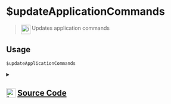 # $updateApplicationCommands
> <img align="top" src="https://upload.wikimedia.org/wikipedia/commons/thumb/e/e4/Infobox_info_icon.svg/160px-Infobox_info_icon.svg.png?20150409153300" alt="image" width="25" height="auto"> Updates application commands
## Usage
```
$updateApplicationCommands
```
<details>
<summary>
    
## <img align="top" src="https://cdn4.iconfinder.com/data/icons/iconsimple-logotypes/512/github-512.png" alt="image" width="25" height="auto">  [Source Code](https://github.com/tryforge/ForgeScript-V2/blob/main/src/native/updateApplicationCommands.ts)
    
</summary>
    
```ts
import { NativeFunction } from "../structures"

export default new NativeFunction({
    name: "$updateApplicationCommands",
    version: "1.2.0",
    description: "Updates application commands",
    unwrap: false,
    async execute(ctx) {
        ctx.client.applicationCommands.load()
        await ctx.client.applicationCommands.register()
        return this.success()
    },
})
```
    
</details>

